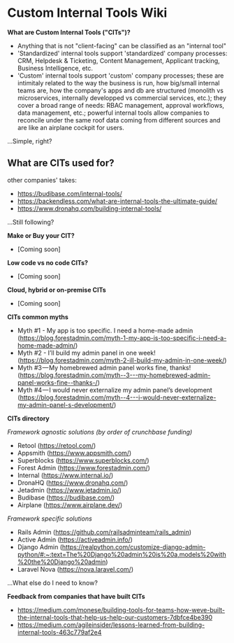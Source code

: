 # Custom Internal Tools Wiki

**What are Custom Internal Tools ("CITs")?**
- Anything that is not "client-facing" can be classified as an "internal tool"
- 'Standardized' internal tools support 'standardized' company processes: CRM, Helpdesk & Ticketing, Content Management, Applicant tracking, Business Intelligence, etc.
- 'Custom' internal tools support 'custom' company processes; these are intimitaly related to the way the business is run, how big/small internal teams are, how the company's apps and db are structured (monolith vs microservices, internally developped vs commercial services, etc.); they cover a broad range of needs: RBAC management, approval workflows, data management, etc.; powerful internal tools allow companies to reconcile under the same roof data coming from different sources and are like an airplane cockpit for users.

...Simple, right?


**What are CITs used for?**
- 

other companies' takes:
- https://budibase.com/internal-tools/
- https://backendless.com/what-are-internal-tools-the-ultimate-guide/
- https://www.dronahq.com/building-internal-tools/

...Still following?


**Make or Buy your CIT?**
- [Coming soon]


**Low code vs no code CITs?**
- [Coming soon]

**Cloud, hybrid or on-premise CITs**
- [Coming soon]

**CITs common myths**
- Myth #1 - My app is too specific. I need a home-made admin (https://blog.forestadmin.com/myth-1-my-app-is-too-specific-i-need-a-home-made-admin/)
- Myth #2 - I’ll build my admin panel in one week! (https://blog.forestadmin.com/myth-2-ill-build-my-admin-in-one-week/)
- Myth #3 — My homebrewed admin panel works fine, thanks! (https://blog.forestadmin.com/myth--3---my-homebrewed-admin-panel-works-fine--thanks-/)
- Myth #4 — I would never externalize my admin panel’s development (https://blog.forestadmin.com/myth--4---i-would-never-externalize-my-admin-panel-s-development/)


**CITs directory**

_Framework agnostic solutions (by order of crunchbase funding)_
- Retool (https://retool.com/)
- Appsmith (https://www.appsmith.com/)
- Superblocks (https://www.superblocks.com/)
- Forest Admin (https://www.forestadmin.com/)
- Internal (https://www.internal.io/)
- DronaHQ (https://www.dronahq.com/)
- Jetadmin (https://www.jetadmin.io/)
- Budibase (https://budibase.com/)
- Airplane (https://www.airplane.dev/)

_Framework specific solutions_
- Rails Admin (https://github.com/railsadminteam/rails_admin)
- Active Admin (https://activeadmin.info/)
- Django Admin (https://realpython.com/customize-django-admin-python/#:~:text=The%20Django%20admin%20is%20a,models%20with%20the%20Django%20admin)
- Laravel Nova (https://nova.laravel.com/)

...What else do I need to know?


**Feedback from companies that have built CITs**
- https://medium.com/monese/building-tools-for-teams-how-weve-built-the-internal-tools-that-help-us-help-our-customers-7dbfce4be390
- https://medium.com/agileinsider/lessons-learned-from-building-internal-tools-463c779af2e4
